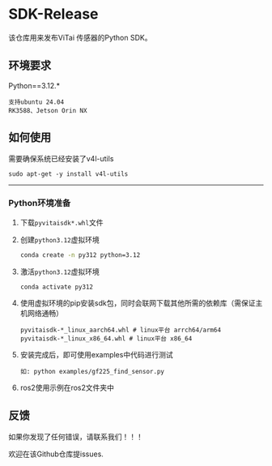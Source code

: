 # SDK-Release

该仓库用来发布ViTai 传感器的Python SDK。

## 环境要求

Python==3.12.*

```
支持ubuntu 24.04
RK3588、Jetson Orin NX
```

## 如何使用

需要确保系统已经安装了v4l-utils
```
sudo apt-get -y install v4l-utils
```

------

### Python环境准备

1. 下载`pyvitaisdk*.whl`文件

2. 创建`python3.12`虚拟环境

   ```bash
   conda create -n py312 python=3.12
   ```

3. 激活`python3.12`虚拟环境

   ```
   conda activate py312
   ```

4. 使用虚拟环境的pip安装sdk包，同时会联网下载其他所需的依赖库（需保证主机网络通畅）

   ```
   pyvitaisdk-*_linux_aarch64.whl # linux平台 arrch64/arm64
   pyvitaisdk-*_linux_x86_64.whl # linux平台 x86_64
   ```

5. 安装完成后，即可使用examples中代码进行测试

   ```
   如: python examples/gf225_find_sensor.py
   ```

6. ros2使用示例在ros2文件夹中


## 反馈

   如果你发现了任何错误，请联系我们！！！

   欢迎在该Github仓库提issues.
